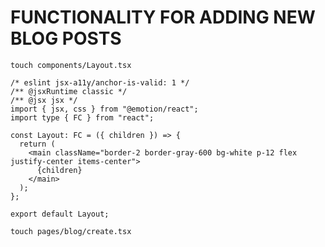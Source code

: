 # FUNCTIONALITY FOR ADDING NEW BLOG POSTS

```
touch components/Layout.tsx
```

```tsx
/* eslint jsx-a11y/anchor-is-valid: 1 */
/** @jsxRuntime classic */
/** @jsx jsx */
import { jsx, css } from "@emotion/react";
import type { FC } from "react";

const Layout: FC = ({ children }) => {
  return (
    <main className="border-2 border-gray-600 bg-white p-12 flex justify-center items-center">
      {children}
    </main>
  );
};

export default Layout;

```

```
touch pages/blog/create.tsx
```

```tsx

```